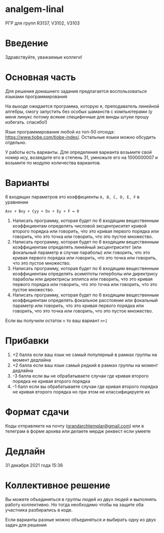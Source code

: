 # analgem-linal
РГР для групп R3137, V3102, V3103

# Введение
Здравствуйте, уважаемые коллеги! 

# Основная часть
Для решения домашнего задания предлагается воспользоваться языками программирования

На выходе ожидается программа, которую я, преподаватель линейной алгебры, смогу запустить без особых шаманств с компьютерами (у меня линукс потому всякие специфичные для винды штуки прошу избегать. спасибо!)

Язык программирования любой из топ-50 отсюда: https://www.tiobe.com/tiobe-index/. Остальные языки можно обсудить отдельно. 

У работы есть варианты. Для определения варианта возьмите свой номер ису, возведите его в степень 31, умножьте его на 1000000007 и возьмите по модулю количества вариантов.

# Варианты
6 входящих параметров это коэффициенты `A, B, C, D, E, F` в уравнении 
```
Axx + Bxy + Cyy + Dx + Ey + F = 0
```
1. Написать программу, которая будет по 6 входящим вещественным коэффициентам определять числовой эксцентриситет кривой второго порядка или говорить, что это кривая первого порядка или говорить, что это точка или говорить, что это пустое множество.
2. Написать программу, которая будет по 6 входящим вещественным коэффициентам определять линейный эксцентриситет (или фокальный параметр в случае параболы) или говорить, что это кривая первого порядка или говорить, что это точка или говорить, что это пустое множество.
3. Написать программу, которая будет по 6 входящим вещественным коэффициентам определять асимптоты гиперболы или директрису параболы или директрисы эллипса или говорить, что это кривая первого порядка или говорить, что это точка или говорить, что это пустое множество.
4. Написать программу, которая будет по 6 входящим вещественным коэффициентам определять фокальное расстояние или фокальный параметр или говорить, что это кривая первого порядка или говорить, что это точка или говорить, что это пустое множество.

Если вы получили остаток `n` то ваш вариант `n+1`

# Прибавки
1. +2 балла если ваш язык не самый популярный в рамках группы на момент дедлайна
2. +2 балла если ваш язык самый редкий в рамках группы на момент дедлайна
3. -3 балла если вы не обрабатываете случаи где кривая второго порядка не кривая второго порядка 
4. -1 балл если вы обрабатываете случаи где кривая второго порядка не кривая второго порядка но при этом не классифицируете их 

# Формат сдачи
Коды отправляете на почту (grandarchtemplar@gmail.com) или в телеграм в форме архива
или делаете мердж реквест если умеете

# Дедлайн
31 декабря 2021 года 15:36

# Коллективное решение
Вы можете объединяться в группы людей из двух людей и выполнять работу коллективно. Но тогда необходимо чтобы на защите оба участника разбирались в коде. 

Если варианты разные можно объединяться и выбирать одну из двух задач для решения
